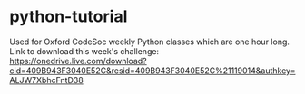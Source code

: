 # python-tutorial
Used for Oxford CodeSoc weekly Python classes which are one hour long.
Link to download this week's challenge:
https://onedrive.live.com/download?cid=409B943F3040E52C&resid=409B943F3040E52C%21119014&authkey=ALJW7XbhcFntD38
